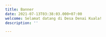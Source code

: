 ```yaml
---
title: Banner
date: 2021-07-13T03:38:03.000+07:00
welcome: Selamat datang di Desa Denai Kuala!
description: ''

---
```

